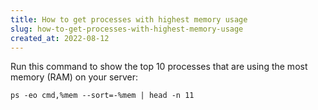 ```yaml
---
title: How to get processes with highest memory usage
slug: how-to-get-processes-with-highest-memory-usage
created_at: 2022-08-12
---
```


Run this command to show the top 10 processes that are using the most memory (RAM) on your server:

`ps -eo cmd,%mem --sort=-%mem | head -n 11`

